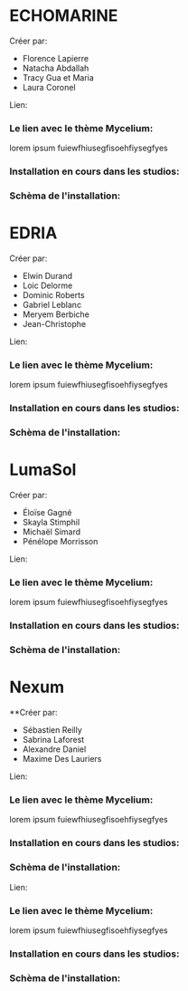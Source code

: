 # ECHOMARINE
Créer par: 
* Florence Lapierre
* Natacha Abdallah
* Tracy Gua et Maria 
* Laura Coronel

Lien:

<h3>Le lien avec le thème Mycelium:</h3>
lorem ipsum fuiewfhiusegfisoehfiysegfyes

<h3>Installation en cours dans les studios:</h3>

<h3>Schèma de l'installation:</h3>

# EDRIA
Créer par: 
  * Elwin Durand
  * Loic Delorme
  * Dominic Roberts
  * Gabriel Leblanc
  * Meryem Berbiche
  * Jean-Christophe

Lien:

<h3>Le lien avec le thème Mycelium:</h3>
lorem ipsum fuiewfhiusegfisoehfiysegfyes

<h3>Installation en cours dans les studios:</h3>

<h3>Schèma de l'installation:</h3>

# LumaSol
Créer par: 
  * Éloïse Gagné
  * Skayla Stimphil
  * Michaël Simard
  * Pénélope Morrisson

Lien:

<h3>Le lien avec le thème Mycelium:</h3>
lorem ipsum fuiewfhiusegfisoehfiysegfyes

<h3>Installation en cours dans les studios:</h3>

<h3>Schèma de l'installation:</h3>

# Nexum
**Créer par: 
  * Sébastien Reilly
  * Sabrina Laforest
  * Alexandre Daniel
  * Maxime Des Lauriers

Lien:

<h3>Le lien avec le thème Mycelium:</h3>
lorem ipsum fuiewfhiusegfisoehfiysegfyes

<h3>Installation en cours dans les studios:</h3>

<h3>Schèma de l'installation:</h3>


Lien:

<h3>Le lien avec le thème Mycelium:</h3>
lorem ipsum fuiewfhiusegfisoehfiysegfyes

<h3>Installation en cours dans les studios:</h3>

<h3>Schèma de l'installation:</h3>



